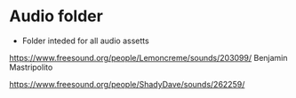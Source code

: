 # Audio folder


* Folder inteded for all audio assetts 

https://www.freesound.org/people/Lemoncreme/sounds/203099/
Benjamin Mastripolito

https://www.freesound.org/people/ShadyDave/sounds/262259/
